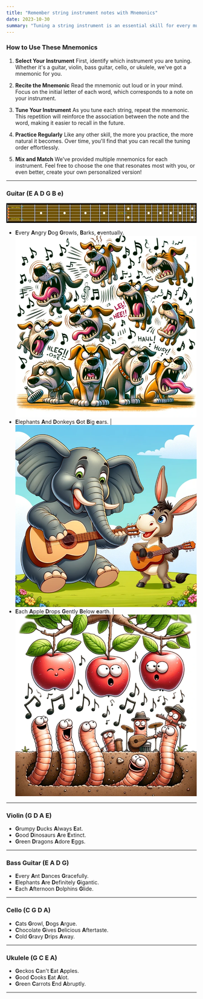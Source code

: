```yaml
---
title: "Remember string instrument notes with Mnemonics"
date: 2023-10-30
summary: "Tuning a string instrument is an essential skill for every musician, yet it can be challenging for beginners. The myriad of notes and the subtle differences between them can be daunting. Fortunately, there's a tool to make this task more accessible: mnemonics. Mnemonics are memory aids that can help you recall information more easily. In the context of tuning, they serve as catchy phrases where each word's initial letter corresponds to a note on your instrument string."
---
```


### How to Use These Mnemonics
1. **Select Your Instrument**
First, identify which instrument you are tuning. Whether it's a guitar, violin, bass guitar, cello, or ukulele, we've got a mnemonic for you.
   
2. **Recite the Mnemonic**
Read the mnemonic out loud or in your mind. Focus on the initial letter of each word, which corresponds to a note on your instrument.
   
3. **Tune Your Instrument**
As you tune each string, repeat the mnemonic. This repetition will reinforce the association between the note and the word, making it easier to recall in the future.
   
4. **Practice Regularly**
Like any other skill, the more you practice, the more natural it becomes. Over time, you'll find that you can recall the tuning order effortlessly.

5. **Mix and Match**
We've provided multiple mnemonics for each instrument. Feel free to choose the one that resonates most with you, or even better, create your own personalized version!


---

### **Guitar (E A D G B e)**
![Guitar Fretboard](images/Guitar_Fretboard_Open_Strings_Diagram.webp)
- **E**very **A**ngry **D**og **G**rowls, **B**arks, **e**ventually. ![Every Angry Dog Growls, Barks, eventually](images/Every_Angry_Dog_Growls_Barks_eventually.webp)
- **E**lephants **A**nd **D**onkeys **G**ot **B**ig **e**ars. | ![Elephants And Donkeys Got Big ears](images/Elephants_And_Donkeys_Got_Big_ears.webp)
- **E**ach **A**pple **D**rops **G**ently **B**elow **e**arth. | ![Each Apple Drops Gently Below earth](images/Each_Apple_Drops_Gently_Below_earth.webp)

---

### **Violin (G D A E)**
- **G**rumpy **D**ucks **A**lways **E**at.
- **G**ood **D**inosaurs **A**re **E**xtinct.
- **G**reen **D**ragons **A**dore **E**ggs.

---

### **Bass Guitar (E A D G)**

- **E**very **A**nt **D**ances **G**racefully.
- **E**lephants **A**re **D**efinitely **G**igantic.
- **E**ach **A**fternoon **D**olphins **G**lide.

---

### **Cello (C G D A)**

- **C**ats **G**rowl, **D**ogs **A**rgue.
- **C**hocolate **G**ives **D**elicious **A**ftertaste.
- **C**old **G**ravy **D**rips **A**way.

---

### **Ukulele (G C E A)**

- **G**eckos **C**an't **E**at **A**pples.
- **G**ood **C**ooks **E**at **A**lot.
- **G**reen **C**arrots **E**nd **A**bruptly.

---

